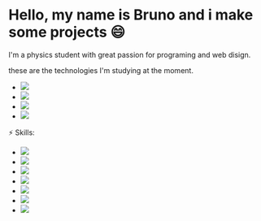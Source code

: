 <h1>Hello, my name is Bruno and i make some projects &#128516</h1>

<p>I'm a physics student with great passion for programing and web disign.</p>
<div>
  <p>these are the technologies I'm studying at the moment.</p>
  <ul>
    <li><img src="https://img.shields.io/badge/PHP-777BB4?style=for-the-badge&logo=php&logoColor=white" /></li>
    <li><img src="https://img.shields.io/badge/MySQL-00000F?style=for-the-badge&logo=mysql&logoColor=white" /></li>
    <li><img src ="https://img.shields.io/badge/React-20232A?style=for-the-badge&logo=react&logoColor=61DAFB" /></li>
    <li><img src="https://img.shields.io/badge/Laravel-FF2D20?style=for-the-badge&logo=laravel&logoColor=white" /></li>
  </ul>
</div>

<div>
  <p>⚡ Skills:</p>
  <ul>
    <li><img src="https://img.shields.io/badge/Node.js-339933?style=for-the-badge&logo=nodedotjs&logoColor=white" /></li>
    <li><img src="https://img.shields.io/badge/Bootstrap-563D7C?style=for-the-badge&logo=bootstrap&logoColor=white" /></li>
    <li><img src="https://img.shields.io/badge/next.js-000000?style=for-the-badge&logo=nextdotjs&logoColor=white" /></li>
    <li><img src="https://img.shields.io/badge/HTML5-E34F26?style=for-the-badge&logo=html5&logoColor=white" /></li>
    <li><img src="https://img.shields.io/badge/CSS3-1572B6?style=for-the-badge&logo=css3&logoColor=white" /></li>
    <li><img src="https://img.shields.io/badge/JavaScript-F7DF1E?style=for-the-badge&logo=javascript&logoColor=black" /></li>
    <li><img src="https://img.shields.io/badge/Python-3776AB?style=for-the-badge&logo=python&logoColor=white" /></li>
  </ul>
</div>

<!--
**LuffBell/LuffBell** is a ✨ _special_ ✨ repository because its `README.md` (this file) appears on your GitHub profile.

Here are some ideas to get you started:

- 🔭 I’m currently working on ...
- 🌱 I’m currently learning ...
- 👯 I’m looking to collaborate on ...
- 🤔 I’m looking for help with ...
- 💬 Ask me about ...
- 📫 How to reach me: ...
- 😄 Pronouns: ...
- ⚡ Fun fact: ...
-->
